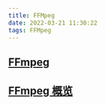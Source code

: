 ```yaml
---
title: FFMpeg
date: 2022-03-21 11:30:22
tags: FFMpeg
---
```



## [FFmpeg](http://ffmpeg.org/)

## [FFmpeg 概览](https://crifan.github.io/media_process_ffmpeg/website/)

